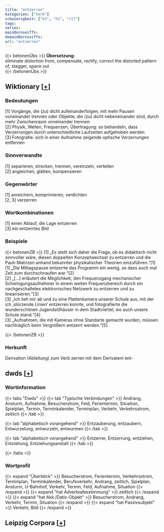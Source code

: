 ```yaml
---
title: "entzerren"
kategorien: ["Verb"]
schwierigkeit: ["k3", "h2", "r17"]
tags:
series:
mainDornseiffs:
domainDornseiffs:
url: "entzerren"
---
```


{{< betonenÜbs >}}
**Übersetzung:**  
eliminate distortion from, compensate, rectify, correct the distorted pattern of, stagger, space out  
{{< /betonenÜbs >}}

## Wiktionary [[+](https://de.wiktionary.org/wiki/entzerren)]

### Bedeutungen
[1] Vorgänge, die (zu) dicht aufeinanderfolgen, mit mehr Pausen voneinander trennen oder Objekte, die (zu) dicht nebeneinander sind, durch mehr Zwischenraum voneinander trennen  
[2] Physik, Wellen, Frequenzen, Übertragung: so behandeln, dass Verzerrungen durch unterschiedliche Laufzeiten aufgehoben werden  
[3] Fotografie: sich in einer Aufnahme zeigende optische Verzerrungen entfernen  

### Sinnverwandte
[1] separieren, strecken, trennen, vereinzeln, verteilen  
[2] angleichen, glätten, kompensieren  

### Gegenwörter
[1] anreichern, komprimieren, verdichten  
[2, 3] verzerren  

### Wortkombinationen
[1] einen Ablauf, die Lage entzerren  
[3] ein entzerrtes Bild  

### Beispiele
{{< betonenZB >}}
[1] „Es stellt sich daher die Frage, ob es didaktisch nicht sinnvoller wäre, diesen doppelten Konzeptwechsel zu entzerren und die Pauli-Matrizen anhand bekannter physikalischer Theorien einzuführen.“[1]  
[1] „Die Mittagspause entzerrte das Programm ein wenig, so dass auch mal Zeit zum durchschnaufen war.“[2]  
[2] „[…] erläutert die Möglichkeit, den Frequenzgang mechanischer Schwingungsaufnehmer in einem weiten Frequenzbereich durch ein nachgeschaltetes elektronisches Netzwerk zu entzerren und zu linearisieren.“[3]  
[3] „Ich lieh mir ab und zu eine Plattenkamera unserer Schule aus, mit der ich ‚stürzende Linien‘ entzerren konnte, und fotografierte die wunderschönen Jugendstilhäuser in dem Stadtviertel, wo auch unsere Schule stand.“[4]  
[3] „Aufnahmen, die mit Kameras ohne Standarte gemacht wurden, müssen nachträglich beim Vergrößern entzerrt werden.“[5]  

{{< /betonenZB >}}
### Herkunft
Derivation (Ableitung) zum Verb zerren mit dem Derivatem ent-  



## dwds [[+](https://www.dwds.de/wb/entzerren)]

### Wortinformation
{{< tabs "Dwds" >}}
{{< tab "Typische Verbindungen" >}}
Andrang, Ansturm, Aufnahme, Besucherstrom, Feld, Ferientermin, Situation, Spielplan, Termin, Terminkalender, Terminplan, Verkehr, Verkehrsstrom, zeitlich
{{< /tab >}}

{{< tab "alphabetisch vorangehend" >}}
Entzauberung, entzaubern, Entwurzelung, entwurzeln, entwurmen
{{< /tab >}}

{{< tab "alphabetisch vorangehend" >}}
Entzerrer, Entzerrung, entziehen, Entziehung, Entziehungsanstalt
{{< /tab >}}

{{< /tabs >}}

### Wortprofil
{{< expand "Überblick" >}} Besucherstrom, Ferientermin, Verkehrsstrom, Terminplan, Terminkalender, Berufsverkehr, Andrang, zeitlich, Spielplan, Ansturm, U-Bahnhof, Verkehr, Termin, Feld, Aufnahme, Situation {{< /expand >}}
{{< expand "hat Adverbialbestimmung" >}} zeitlich {{< /expand >}}
{{< expand "hat Akk./Dativ-Objekt" >}} Besucherstrom, Andrang, Verkehr, Termin, Situation {{< /expand >}}
{{< expand "hat Passivsubjekt" >}} Verkehr, Bild {{< /expand >}}

## Leipzig Corpora [[+](https://corpora.uni-leipzig.de/en/res?word=entzerren&corpusId=deu_newscrawl-public_2018)]

